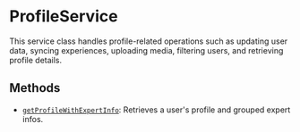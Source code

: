# ProfileService

This service class handles profile-related operations such as updating user data, syncing experiences, uploading media, filtering users, and retrieving profile details.

## Methods
- [`getProfileWithExpertInfo`](getProfileWithExpertInfo.md): Retrieves a user's profile and grouped expert infos.
